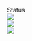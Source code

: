 Status<br>
<img src="https://github.com/zemags/GoStudy/workflows/go_cards_ci/badge.svg?branch=master"><br>
<img src="https://github.com/zemags/GoStudy/workflows/go_even_odd_ci/badge.svg?branch=master"><br>
<img src="https://github.com/zemags/GoStudy/workflows/go_study_general_ci/badge.svg?branch=master"><br>
